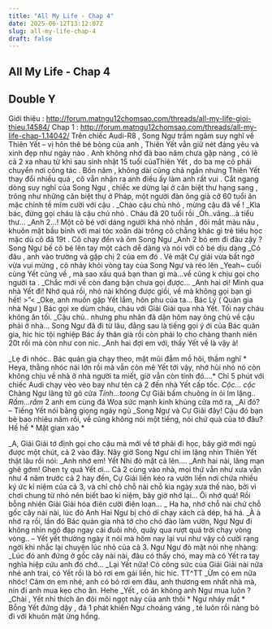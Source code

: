 ```yaml
---
title: "All My Life - Chap 4"
date: 2025-06-12T13:12:07Z
slug: all-my-life-chap-4
draft: false
---
```


## All My Life - Chap 4

## Double Y

Giới thiệu : http://forum.matngu12chomsao.com/threads/all-my-life-gioi-thieu.14584/
Chap 1 : http://forum.matngu12chomsao.com/threads/all-my-life-chap-1.14042/
Trên chiếc Audi-R8 , Song Ngư trầm ngâm suy nghĩ về Thiên Yết – vị hôn thê bé bỏng của anh , Thiên Yết vẫn giữ nét đáng yêu và xinh đẹp như ngày nào . Anh không nhớ đã bao năm chưa gặp nàng , có lẽ cả 2 xa nhau từ khi sau sinh nhật 15 tuổi củaThiên Yết , do ba mẹ cô phải chuyển nơi công tác . Bốn năm , không dài cũng chả ngắn nhưng Thiên Yết thay đổi nhiều quá , cô vẫn nhận ra anh điều ấy làm anh rất vui . Cắt ngang dòng suy nghĩ của Song Ngư , chiếc xe dừng lại ở căn biệt thư hạng sang , trông như những căn biệt thự ở Pháp, một người đàn ông già cỡ 60 tuổi ăn mặc chỉnh tề mĩm cười với cậu .
_Chào cậu chủ nhỏ , mừng cậu đã về !
_Kìa bác, đừng gọi cháu là cậu chủ nhỏ . Cháu đã 20 tuổi rồi
_Òh..vâng…à tiểu thư…
_Anh 2…!
Một cô bé với dáng người khá nhỏ nhắn , đôi mắt màu nâu , khuôn mặt bầu bỉnh với mai tóc xoăn dài trông cô chẳng khác gì trẻ tiêu học mặc dù cô đã 19t . Cô chạy đến và ôm Song Ngư
_Anh 2 bỏ em đi đâu zậy ?
Song Ngư bế cô bé lên tay một cách dễ dàng và nói với cô bé dịu dàng
_Có đâu , anh vào trường và gặp chị 2 của em đó .
Vẻ mặt Cự giải vừa bất ngờ vừa vui mừng , cô nhảy khỏi vòng tay của Song Ngư và réo lên
_Yeah~ cuối cùng Yết cũng về , mà sao xấu quá bạn than gì mà…về cũng k chịu gọi cho người ta .
_Chắc mới về còn đang bận chưa gọi được…
_Anh hai ơi! Mình qua nhà Yết đi! Nhớ quá rồi, nhỏ nài không được giồi, về mà không gọi bạn gì hết! >”<
_Oke, anh muốn gặp Yết lắm, hôn phu của ta… Bác Lý ( Quản gia nhà Ngư ) Bác gọi xe dùm cháu, cháu với Giải Giải qua nhà Yết. Tối nay cháu không ăn tối.
_Cậu chủ.. nhưng phu nhân đã dặn hôm nay ông chủ về cậu phải ở nhà…
Song Ngư đã đi từ lâu, đằng sau là tiếng gọi ý ới của Bác quản gia, hic hic tội nghiệp Bác ấy thân già rồi còn phải lo cho chàng thanh niên 20t rồi mà còn như con nic.
_Anh hai đợi em với, thấy Yết về là vậy à!
 
_Lẹ đi nhóc..
Bác quản gia chạy theo, mặt mũi đẫm mồ hôi, thầm nghĩ * Heya, thằng nhóc nài lớn rồi mà vẫn còn mê Yết tới vậy, nhớ hùi nhỏ nó còn không chịu về nhà ở nhà người ta miết, giờ vẫn còn tính đó….*
Chỉ 5 phút với chiếc Audi chạy vèo vèo bay như tên cả 2 đến nhà Yết cấp tốc.
*Cộc… cộc* Chàng Ngư lãng tữ gõ cửa
*Tính…toong* Cự Giãi bấm chuông in ỏi
Im lặng..
*Rầm…rầm* 2 anh em cùng đá
Woa sức mạnh kinh khủng cửa mở ra,
_Ai đó? – Tiếng Yết nói bằng giọng ngáy ngủ
_Song Ngư và Cự Giãi đây! Cậu đó bạn bè bao nhiêu năm rồi, về cũng không nói một tiếng, nói chứ quà của tớ đâu? Hề hề * Mặt gian xảo *
 
_A, Giải Giải tớ định gọi cho cậu mà mới về tớ phải đi học, bây giờ mới ngủ được một chút, cả 2 vào đây.
Nãy giờ Song Ngư chỉ im lặng nhìn Thiên Yết thật lâu rồi nói:
_Anh nhớ em!
Yết Nhi đỏ mặt cả lên….
_Anh hai nài, lãng mạn ghê gớm! Ghen tỵ quá Yết ơi…
Cả 2 cùng vào nhà, mọi thứ vẫn như xưa vẫn như 4 năm trước cả 2 hay đến, Cự Giải liền kéo ra vườn liền nơi chứa nhiều ký ức kỉ niệm của cả 3, và chỉ chõ chỗ nài chỗ kia ngày xưa thế nào, bởi vì chơi chung từ nhỏ nên biết bao kỉ niệm, bây giờ nhớ lại… Ôi nhớ quá!
Rồi bỗng nhiên Giải Giải hóa điên cười điên loạn…
_ Ha ha, nhớ chỗ nài chứ chỗ gốc cây nài nài, lúc đó Anh Hai Ngư bị chó dí chạy xách cả dép, há há.
_À à nhớ ra rồi, lần đó Bác quản gia nhà tớ cho chó đào làm vườn, Ngư Ngư đi không nhìn ngó đạp ngay cái đuôi nhỏ, quây qua rượt quá trời chạy vòng vòng.. – Yết yết thường ngày ít nói mà hôm nay lại vui như vậy cô cười rạng ngời khi nhắc lại chuyện lúc nhỏ của cã 3.
Ngư Ngư đỏ mặt nói nhẹ nhàng:
_Lúc đó anh đứng ở gốc cây nài nài, đâu có thấy chó, may mà có Yết ra tay nghĩa hiệp cứu anh đó chớ…
_Lại Yết nữa! Có công sức của Giải Giải nài nữa nhé anh trai, có Yết rồi là bỏ rơi em gái liền, hic hic. TT^TT
_Ừm có em nữa nhóc! Cảm ơn em nhé, anh có bỏ rơi em đâu, anh thương em nhất nhà mà, nín đi anh mua kẹo cho ăn. Hehe
_Yết , có ăn không anh Ngư mua luôn ?
_Chài , Yết nhỉ thích ăn đôi môi ngọt này của anh thôi * Ngư nháy mắt *
Bỗng Yết đứng dậy , đá 1 phát khiến Ngư choáng váng , té luôn rồi nàng bỏ đi với khuôn mặt ửng hồng.